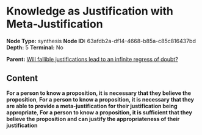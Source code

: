 # Knowledge as Justification with Meta-Justification

**Node Type:** synthesis
**Node ID:** 63afdb2a-df14-4668-b85a-c85c816437bd
**Depth:** 5
**Terminal:** No

**Parent:** [Will fallible justifications lead to an infinite regress of doubt?](will-fallible-justifications-lead-to-an-infinite-regress-of-doubt-antithesis-6f6c8bf7-5fda-455c-81e5-db39638f6c0d.md)

## Content

**For a person to know a proposition, it is necessary that they believe the proposition**, **For a person to know a proposition, it is necessary that they are able to provide a meta-justification for their justification being appropriate**, **For a person to know a proposition, it is sufficient that they believe the proposition and can justify the appropriateness of their justification**
